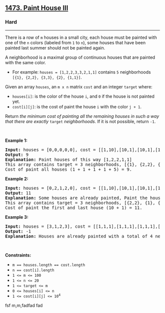 <h2><a href="https://leetcode.com/problems/paint-house-iii/">1473. Paint House III</a></h2><h3>Hard</h3><hr><div><p>There is a row of <code>m</code> houses in a small city, each house must be painted with one of the <code>n</code> colors (labeled from <code>1</code> to <code>n</code>), some houses that have been painted last summer should not be painted again.</p>

<p>A neighborhood is a maximal group of continuous houses that are painted with the same color.</p>

<ul>
	<li>For example: <code>houses = [1,2,2,3,3,2,1,1]</code> contains <code>5</code> neighborhoods <code>[{1}, {2,2}, {3,3}, {2}, {1,1}]</code>.</li>
</ul>

<p>Given an array <code>houses</code>, an <code>m x n</code> matrix <code>cost</code> and an integer <code>target</code> where:</p>

<ul>
	<li><code>houses[i]</code>: is the color of the house <code>i</code>, and <code>0</code> if the house is not painted yet.</li>
	<li><code>cost[i][j]</code>: is the cost of paint the house <code>i</code> with the color <code>j + 1</code>.</li>
</ul>

<p>Return <em>the minimum cost of painting all the remaining houses in such a way that there are exactly</em> <code>target</code> <em>neighborhoods</em>. If it is not possible, return <code>-1</code>.</p>

<p>&nbsp;</p>
<p><strong>Example 1:</strong></p>

<pre><strong>Input:</strong> houses = [0,0,0,0,0], cost = [[1,10],[10,1],[10,1],[1,10],[5,1]], m = 5, n = 2, target = 3
<strong>Output:</strong> 9
<strong>Explanation:</strong> Paint houses of this way [1,2,2,1,1]
This array contains target = 3 neighborhoods, [{1}, {2,2}, {1,1}].
Cost of paint all houses (1 + 1 + 1 + 1 + 5) = 9.
</pre>

<p><strong>Example 2:</strong></p>

<pre><strong>Input:</strong> houses = [0,2,1,2,0], cost = [[1,10],[10,1],[10,1],[1,10],[5,1]], m = 5, n = 2, target = 3
<strong>Output:</strong> 11
<strong>Explanation:</strong> Some houses are already painted, Paint the houses of this way [2,2,1,2,2]
This array contains target = 3 neighborhoods, [{2,2}, {1}, {2,2}]. 
Cost of paint the first and last house (10 + 1) = 11.
</pre>

<p><strong>Example 3:</strong></p>

<pre><strong>Input:</strong> houses = [3,1,2,3], cost = [[1,1,1],[1,1,1],[1,1,1],[1,1,1]], m = 4, n = 3, target = 3
<strong>Output:</strong> -1
<strong>Explanation:</strong> Houses are already painted with a total of 4 neighborhoods [{3},{1},{2},{3}] different of target = 3.
</pre>

<p>&nbsp;</p>
<p><strong>Constraints:</strong></p>

<ul>
	<li><code>m == houses.length == cost.length</code></li>
	<li><code>n == cost[i].length</code></li>
	<li><code>1 &lt;= m &lt;= 100</code></li>
	<li><code>1 &lt;= n &lt;= 20</code></li>
	<li><code>1 &lt;= target &lt;= m</code></li>
	<li><code>0 &lt;= houses[i] &lt;= n</code></li>
	<li><code>1 &lt;= cost[i][j] &lt;= 10<sup>4</sup></code></li>
</ul>
</div>

fsf
m,m,fadfad
fad
